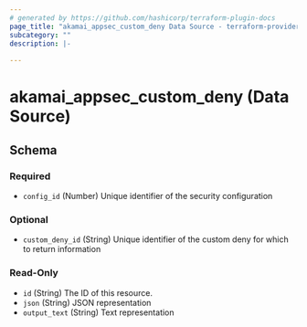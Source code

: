 ```yaml
---
# generated by https://github.com/hashicorp/terraform-plugin-docs
page_title: "akamai_appsec_custom_deny Data Source - terraform-provider-akamai"
subcategory: ""
description: |-
  
---
```


# akamai_appsec_custom_deny (Data Source)





<!-- schema generated by tfplugindocs -->
## Schema

### Required

- `config_id` (Number) Unique identifier of the security configuration

### Optional

- `custom_deny_id` (String) Unique identifier of the custom deny for which to return information

### Read-Only

- `id` (String) The ID of this resource.
- `json` (String) JSON representation
- `output_text` (String) Text representation
